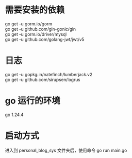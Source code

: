 # 需要安装的依赖
go get -u gorm.io/gorm  
go get -u github.com/gin-gonic/gin  
go get -u gorm.io/driver/mysql  
go get -u github.com/golang-jwt/jwt/v5
# 日志
go get -u gopkg.in/natefinch/lumberjack.v2  
go get -u github.com/sirupsen/logrus

# go 运行的环境
go 1.24.4

# 启动方式
进入到 personal_blog_sys 文件夹后，使用命令 go run main.go

